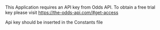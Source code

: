 This Application requires an API key from Odds API. To obtain a free trial key please visit https://the-odds-api.com/#get-access

Api key should be inserted in the Constants file